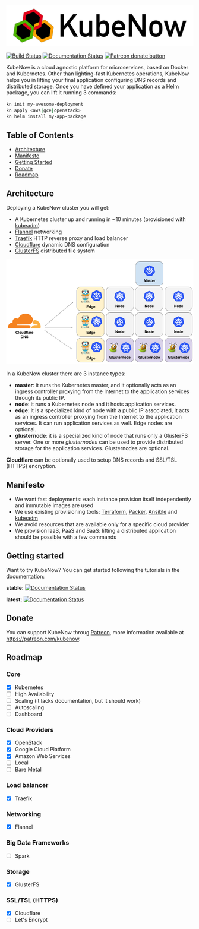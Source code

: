 ![architecture](img/logo_wide_50dpi.png)

[![Build Status](https://travis-ci.org/kubenow/KubeNow.svg?branch=master)](https://travis-ci.org/kubenow/KubeNow)
[![Documentation Status](https://readthedocs.org/projects/kubenow/badge/?version=latest)](http://kubenow.readthedocs.io/en/latest/?badge=latest)
<span class="badge-patreon"><a href="https://patreon.com/kubenow" title="Donate to this project using Patreon"><img src="https://img.shields.io/badge/patreon-donate-yellow.svg" alt="Patreon donate button" /></a></span>



KubeNow is a cloud agnostic platform for microservices, based on Docker and Kubernetes. Other than lighting-fast Kubernetes operations, KubeNow helps you in lifting your final application configuring DNS records and distributed storage. Once you have defined your application as a Helm package, you can lift it running 3 commands:

```bash
kn init my-awesome-deployment
kn apply <aws|gce|openstack>
kn helm install my-app-package
```

## Table of Contents

- [Architecture](#architecture)
- [Manifesto](#manifesto)
- [Getting Started](#getting-started)
- [Donate](#donate)
- [Roadmap](#roadmap)

## Architecture
Deploying a KubeNow cluster you will get:

 - A Kubernetes cluster up and running in ~10 minutes (provisioned with [kubeadm](http://kubernetes.io/docs/getting-started-guides/kubeadm/))
 - [Flannel](https://github.com/coreos/flannel) networking
 - [Traefik](https://traefik.io/) HTTP reverse proxy and load balancer
 - [Cloudflare](https://www.cloudflare.com/) dynamic DNS configuration
 - [GlusterFS](https://www.gluster.org/) distributed file system

![architecture](img/architecture.png)

In a KubeNow cluster there are 3 instance types:

- **master**: it runs the Kubernetes master, and it optionally acts as an ingress controller proxying from the Internet to the application services through its public IP.
- **node**: it runs a Kubernetes node and it hosts application services.
- **edge**: it is a specialized kind of node with a public IP associated, it acts as an ingress controller proxying from the Internet to the application services. It can run application services as well. Edge nodes are optional.
- **glusternode**: it is a specialized kind of node that runs only a GlusterFS server. One or more *glusternodes* can be used to provide distributed storage for the application services. Glusternodes are optional.

**Cloudflare** can be optionally used to setup DNS records and SSL/TSL (HTTPS) encryption.

## Manifesto

- We want fast deployments: each instance provision itself independently and immutable images are used
- We use existing provisioning tools: [Terraform](https://www.terraform.io/), [Packer](https://www.packer.io/), [Ansible](https://www.ansible.com/) and [kubeadm](http://kubernetes.io/docs/getting-started-guides/kubeadm)
- We avoid resources that are available only for a specific cloud provider
- We provision IaaS, PaaS and SaaS: lifting a distributed application should be possible with a few commands

## Getting started

Want to try KubeNow? You can get started following the tutorials in the documentation:

**stable:** [![Documentation Status](https://readthedocs.org/projects/kubenow/badge/?version=stable)](http://kubenow.readthedocs.io/en/stable/?badge=stable)

**latest:** [![Documentation Status](https://readthedocs.org/projects/kubenow/badge/?version=latest)](http://kubenow.readthedocs.io/en/latest/?badge=latest)

## Donate
You can support KubeNow throug [Patreon](patreon.com/kubenow), more information available at https://patreon.com/kubenow.

## Roadmap

### Core
- [x] Kubernetes
- [ ] High Availability
- [ ] Scaling (it lacks documentation, but it should work)
- [ ] Autoscaling
- [ ] Dashboard

### Cloud Providers
- [x] OpenStack
- [x] Google Cloud Platform
- [x] Amazon Web Services
- [ ] Local
- [ ] Bare Metal

### Load balancer
- [x] Traefik

### Networking
- [x] Flannel

### Big Data Frameworks
- [ ] Spark

### Storage
- [x] GlusterFS

### SSL/TSL (HTTPS)
- [x] Cloudflare
- [ ] Let's Encrypt
